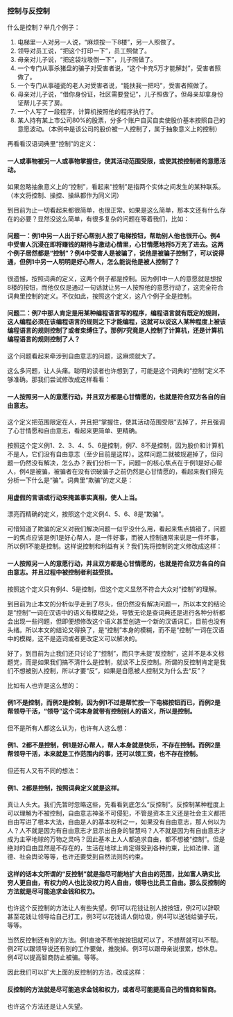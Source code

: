 ﻿### 控制与反控制

什么是控制？举几个例子：

1. 电梯里一人对另一人说，“麻烦按一下8楼”，另一人照做了。
2. 领导对员工说，“把这个打印一下”，员工照做了。
3. 母亲对儿子说，“把这袋垃圾倒一下”，儿子照做了。
4. 一个专门从事杀猪盘的骗子对受害者说，“这个卡充5万才能解封”，受害者照做了。
5. 一个专门从事碰瓷的老人对受害者说，“能扶我一把吗”，受害者照做了。
6. 母亲对儿子说，“借你身份证，社区需要登记”，儿子照做了。但母亲却拿身份证帮儿子买了房。
7. 一个人写了一段程序，计算机按照他的程序执行了。
8. 某人持有某上市公司80%的股票，分多个账户自买自卖使股价基本按照自己的意愿波动。（本例中是该公司的股价被一人控制了，属于抽象意义上的控制）

再看看汉语词典里“控制”的定义：

#### 一人或事物被另一人或事物掌握住，使其活动范围受限，或使其按控制者的意愿活动。

如果忽略抽象意义上的“控制”，看起来“控制”是指两个实体之间发生的某种联系。（本文将控制、操控、操纵都作为同义词）

到目前为止一切看起来都很简单，也很正常。如果是这么简单，那本文还有什么存在的必要？显然没这么简单，有很多复杂的问题在等着我们，比如：

####  问题一：例1中另一人出于好心帮别人按了电梯按钮，帮助别人他也很开心。例4中受害人沉浸在即将赚钱的期待与激动心情里，心甘情愿地将5万充了进去。这两个例子居然都是“控制”？例4中受害人是被骗了，说他是被骗子控制了，可以说得通，但例1中另一人明明是好心帮人，怎么能说他是被人控制了？

很遗憾，按照词典的定义，这两个例子都是控制。因为例1中一人的意愿就是想按8楼的按钮，而他仅仅是通过一句话就让另一人按照他的意愿行动了，这完全符合词典里控制的定义。不仅如此，按照这个定义，这八个例子全是控制。

####  问题二：例7中那人肯定是用某种编程语言写的程序，编程语言就有既定的规则，这人编程必须在该编程语言的规则之下才能编程，这就可以说这人某种程度上被该编程语言的规则控制了或者束缚住了。那例7究竟是人控制了计算机，还是计算机编程语言的规则控制了人？

这个问题看起来牵涉到自由意志的问题，这麻烦就大了。

这么多问题，让人头痛。聪明的读者也许想到了，可能是这个词典的“控制”定义不够准确。那我们尝试修改成这样看看：

#### 一人按照另一人的意愿行动，并且双方都是心甘情愿的，也就是符合双方各自的自由意志。

这个定义把范围限定在人，并且把“掌握住，使其活动范围受限”去掉了，并且强调了心甘情愿和自由意志，看起来更简单、更精确。

按照这个定义例1、2、3、4、5、6是控制，例7、8不是控制，因为股价和计算机不是人，它们没有自由意志（至少目前是这样）。这样问题二就被规避掉了，但问题一仍然没有解决，怎么办？我们分析一下，问题一的核心焦点在于例1是好心帮人，例4是被骗，被骗者在没有识破骗子之前仍然是心甘情愿的，看起来我们得先分析一下什么是“骗”。词典里“欺骗”的定义是：

#### 用虚假的言语或行动来掩盖事实真相，使人上当。

漂亮而精确的定义，按照这个定义例4、5、6、8是“欺骗”。

可惜知道了欺骗的定义对我们解决问题一似乎没什么用，看起来焦点搞错了，问题一的焦点应该是例1是好心帮人，是一件好事，而被人控制通常来说是一件坏事，所以例1不能是控制。这样说控制和利益有关？我们先将控制的定义修改成这样：

#### 一人按照另一人的意愿行动，并且双方都是心甘情愿的，也就是符合双方各自的自由意志。并且过程中被控制者利益受损。

按照这个定义只有例4、5是控制，但这个定义显然不符合大众对“控制”的理解。

到目前为止本文的分析似乎走到了尽头，但仍然没有解决问题一，所以本文的结论是“控制”一词在汉语中的语义有模糊之处，导致无论是查词典还是进行各种分析都会出现一些问题，但即便想修改这个语义甚至创造一个新的汉语词汇，目前也没有头绪。所以本文的结论又得换了，是“控制”本身的模糊，而不是“控制”一词在汉语中的模糊，这不是造词或者更改定义可以解决的。

好了，到目前为止我们还只讨论了“控制”，而只字未提“反控制”，这并不是本文标题党，而是如果我们搞不清什么是控制，就谈不上反控制。所谓的反控制肯定是我们不想被别人控制，所以才要“反”，如果是自愿被人控制又为什么去“反”？

比如有人也许是这么想的：

#### 例1不是控制，而例2是控制，因为例1不过是帮忙按一下电梯按钮而已，而例2是帮领导干活，“领导”这个词本身就带有控制别人的语义，所以是控制。

但不是所有人都这么认为，也许有人这么想：

#### 例1、2都不是控制，例1是好心帮人，帮人本身就是快乐，不存在控制。而例2是帮领导干活，本来就是工作范围内的事，还可以领工资，也不存在控制。

但还有人又有不同的想法：

#### 例1、2都是控制，按照词典定义就是这样。

真让人头大。我们先暂时忽略这些，先看看到底怎么“反控制”。反控制某种程度上可以理解为不被控制，自由意志神圣不可侵犯，不管是资本主义还是社会主义都把自由写进了根本大法，自由是人的基本权利之一，如果没有自由意志，那人何以为人？人不就是因为有自由意志才显示出自身的智慧吗？人不就是因为有自由意志才成为主宰地球的万物之灵吗？因此基本上人人都追求自由，都不想被“控制”。但是绝对的自由显然是不存在的，生活在地球上肯定得受到各种约束，比如法律、道德、社会舆论等等，也许还要受到自然法则的约束。

#### 这样的话本文所谓的“反控制”就是指尽可能地扩大自由的范围，比如富人确实比穷人更自由，有权力的人也比没权力的人自由，领导也比员工自由。那么反控制的方法就是尽可能追求金钱和权力。

也许这个反控制的方法让人有些失望。例1可以花钱让别人按按钮，例2可以辞职甚至花钱让领导给自己打工，例3可以花钱请人倒垃圾，例4可以送钱给骗子玩，等等。

当然反控制还有别的方法。例1直接不帮他按按钮就可以了，不想帮就可以不帮。例2可以跟领导说还有别的工作要做，推脱掉。例3可以跟母亲说很累，想休息。例4可以提高智商防止被骗。等等。

因此我们可以扩大上面的反控制的方法，改成这样：

#### 反控制的方法就是尽可能追求金钱和权力，或者尽可能提高自己的情商和智商。

也许这个方法还是让人失望。
